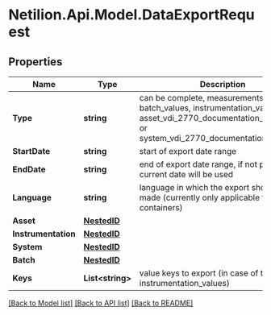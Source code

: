 # Netilion.Api.Model.DataExportRequest
## Properties

Name | Type | Description | Notes
------------ | ------------- | ------------- | -------------
**Type** | **string** | can be complete, measurements, batch_values, instrumentation_values, asset_vdi_2770_documentation_container or system_vdi_2770_documentation_container | 
**StartDate** | **string** | start of export date range | [optional] 
**EndDate** | **string** | end of export date range, if not provided, current date will be used | [optional] 
**Language** | **string** | language in which the export should be made (currently only applicable to vdi 2770 containers) | [optional] 
**Asset** | [**NestedID**](NestedID.md) |  | [optional] 
**Instrumentation** | [**NestedID**](NestedID.md) |  | [optional] 
**System** | [**NestedID**](NestedID.md) |  | [optional] 
**Batch** | [**NestedID**](NestedID.md) |  | [optional] 
**Keys** | **List&lt;string&gt;** | value keys to export (in case of type instrumentation_values) | [optional] 

[[Back to Model list]](../README.md#documentation-for-models) [[Back to API list]](../README.md#documentation-for-api-endpoints) [[Back to README]](../README.md)

